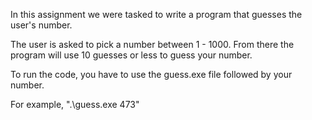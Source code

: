 In this assignment we were tasked to write a program that guesses the user's number. 

The user is asked to pick a number between 1 - 1000. From there the program will use 10 guesses or less to guess your number. 

To run the code, you have to use the guess.exe file followed by your number. 

For example, ".\guess.exe 473"
